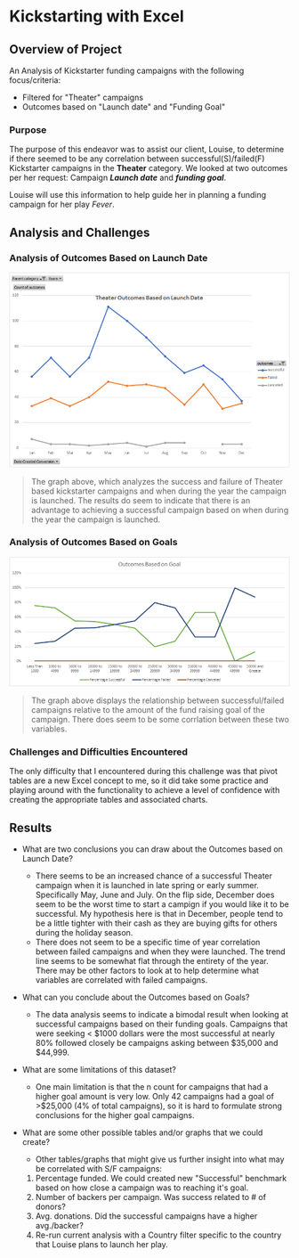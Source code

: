 # Kickstarting with Excel

## Overview of Project

An Analysis of Kickstarter funding campaigns with the following focus/criteria:
- Filtered for "Theater" campaigns
- Outcomes based on "Launch date" and "Funding Goal"

### Purpose

  The purpose of this endeavor was to assist our client, Louise, to determine if there seemed to be any correlation between successful(S)/failed(F) Kickstarter campaigns in the **Theater** category. We looked at two outcomes per her request: Campaign ***Launch date*** and ***funding goal***.
  
  Louise will use this information to help guide her in planning a funding campaign for her play *Fever*.

## Analysis and Challenges

### Analysis of Outcomes Based on Launch Date

![Outcomes vs. Launch Date](/Resources/Theater_Outcomes_vs_Launch.png)

> The graph above, which analyzes the success and failure of Theater based kickstarter campaigns and when during the year the campaign is launched. The results do seem to indicate that there is an advantage to achieving a successful campaign based on when during the year the campaign is launched. 

### Analysis of Outcomes Based on Goals

![Outcomes vs. Goal](/Resources/Outcomes_vs_Goals.png)

> The graph above displays the relationship between successful/failed campaigns relative to the amount of the fund raising goal of the campaign. There does seem to be some corrlation between these two variables.

### Challenges and Difficulties Encountered

The only difficulty that I encountered during this challenge was that pivot tables are a new Excel concept to me, so it did take some practice and playing around with the functionality to achieve a level of confidence with creating the appropriate tables and associated charts. 

## Results

- What are two conclusions you can draw about the Outcomes based on Launch Date?
  - There seems to be an increased chance of a successful Theater campaign when it is launched in late spring or early summer. Specifically May, June and July. On the flip side, December does seem to be the worst time to start a campign if you would like it to be successful. My hypothesis here is that in December, people tend to be a little tighter with their cash as they are buying gifts for others during the holiday season. 
  - There does not seem to be a specific time of year correlation between failed campaigns and when they were launched. The trend line seems to be somewhat flat through the entirety of the year. There may be other factors to look at to help determine what variables are correlated with failed campaigns. 

- What can you conclude about the Outcomes based on Goals?
  - The data analysis seems to indicate a bimodal result when looking at successful campaigns based on their funding goals. Campaigns that were seeking < $1000 dollars were the most successful at nearly 80% followed closely be campaigns asking between $35,000 and $44,999.

- What are some limitations of this dataset?
  - One main limitation is that the n count for campaigns that had a higher goal amount is very low. Only 42 campaigns had a goal of >$25,000 (4% of total campaigns), so it is hard to formulate strong conclusions for the higher goal campaigns.

- What are some other possible tables and/or graphs that we could create?

  - Other tables/graphs that might give us further insight into what may be correlated with S/F campaigns:
  
   1. Percentage funded. We could created new "Successful" benchmark based on how close a campaign was to reaching it's goal.
   2. Number of backers per campaign. Was success related to # of donors?
   3. Avg. donations. Did the successful campaigns have a higher avg./backer?
   4. Re-run current analysis with a Country filter specific to the country that Louise plans to launch her play.
